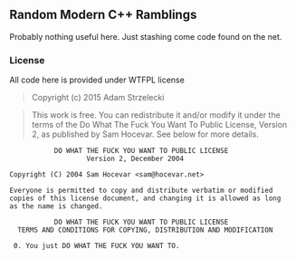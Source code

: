 Random Modern C++ Ramblings
---------------------------

Probably nothing useful here. Just stashing come code found on the net.


### License

All code here is provided under WTFPL license

> Copyright (c) 2015 Adam Strzelecki

> This work is free. You can redistribute it and/or modify it under the
> terms of the Do What The Fuck You Want To Public License, Version 2,
> as published by Sam Hocevar. See below for more details.

	           DO WHAT THE FUCK YOU WANT TO PUBLIC LICENSE
	                   Version 2, December 2004
	
	Copyright (C) 2004 Sam Hocevar <sam@hocevar.net>
	
	Everyone is permitted to copy and distribute verbatim or modified
	copies of this license document, and changing it is allowed as long
	as the name is changed.
	
	           DO WHAT THE FUCK YOU WANT TO PUBLIC LICENSE
	  TERMS AND CONDITIONS FOR COPYING, DISTRIBUTION AND MODIFICATION
	
	 0. You just DO WHAT THE FUCK YOU WANT TO.
